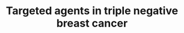 ---
annotations:
- id: PW:0000264
  parent: signaling pathway
  type: Pathway Ontology
  value: altered signaling pathway
- id: DOID:0060081
  parent: disease of cellular proliferation
  type: Disease Ontology
  value: triple-receptor negative breast cancer
- id: PW:0000624
  parent: disease pathway
  type: Pathway Ontology
  value: breast cancer pathway
authors:
- Andra
- Khanspers
- Eweitz
citedin: ''
communities: []
description: 'Schematic of the most relevant molecular pathways and targeted agents
  in tripe negative breast cancer (TNBC). Tyrosine kinase receptor is activated upon
  binding of growth factors leading to activation of signaling pathways. PI3K/AKT
  pathway and inhibitor drugs: Phosphorylated PI3K activate AKT. The activation of
  AKT triggers downstream protein complexes mTORC activation that initiate gene transcription
  and promote cell growth. AR pathway is activated in LAR subtype tumors. Platinum
  drugs act through DNA damaging mechanism. PARP inhibitors induce “synthetic lethality”
  in BRCA deficient tumors. Pathway is based on figure figure in [Vagia et al](https://europepmc.org/article/MED/32276534).'
last-edited: 2025-03-06
ndex: null
organisms:
- Homo sapiens
redirect_from:
- /index.php/Pathway:WP5215
- /instance/WP5215
- /instance/WP5215_r137631
revision: r137631
schema-jsonld:
- '@context': https://schema.org/
  '@id': https://wikipathways.github.io/pathways/WP5215.html
  '@type': Dataset
  creator:
    '@type': Organization
    name: WikiPathways
  description: 'Schematic of the most relevant molecular pathways and targeted agents
    in tripe negative breast cancer (TNBC). Tyrosine kinase receptor is activated
    upon binding of growth factors leading to activation of signaling pathways. PI3K/AKT
    pathway and inhibitor drugs: Phosphorylated PI3K activate AKT. The activation
    of AKT triggers downstream protein complexes mTORC activation that initiate gene
    transcription and promote cell growth. AR pathway is activated in LAR subtype
    tumors. Platinum drugs act through DNA damaging mechanism. PARP inhibitors induce
    “synthetic lethality” in BRCA deficient tumors. Pathway is based on figure figure
    in [Vagia et al](https://europepmc.org/article/MED/32276534).'
  keywords:
  - AKT1
  - AKT1S1
  - AKT2
  - AKT3
  - AR
  - ARAF
  - BRAF
  - DEPTOR
  - EIF4EBP1
  - GRB2
  - HRAS
  - INPP4B
  - IRS1
  - KRAS
  - MAP2K1
  - MAP2K2
  - MAPK1
  - MAPK3
  - MAPKAP1
  - MLST8
  - MTOR
  - NRAS
  - PARP1
  - PARP2
  - PDK1
  - PIK3CA
  - PIK3R1
  - PIP2
  - PIP3
  - PRR5L
  - PTEN
  - RAF1
  - RICTOR
  - RPS6KB1
  - RPTOR
  - SOS1
  - SOS2
  - TELO2
  - TSC1
  - TSC2
  - alpelisib
  - buparlisib
  - dactolisib
  - everolimus
  - pictilisib
  - temsirolimus
  license: CC0
  name: Targeted agents in triple negative breast cancer
seo: CreativeWork
title: Targeted agents in triple negative breast cancer
wpid: WP5215
---